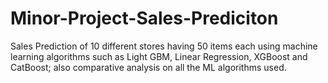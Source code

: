 # Minor-Project-Sales-Prediciton
Sales Prediction of 10 different stores having 50 items each using machine learning algorithms such as Light GBM, Linear Regression, XGBoost and CatBoost; also comparative analysis on all the ML algorithms used. 

